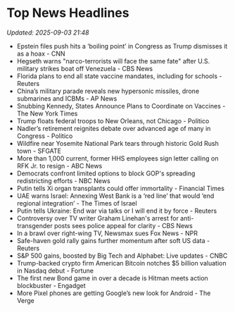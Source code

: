 # Top News Headlines

_Updated: 2025-09-03 21:48_

- Epstein files push hits a ‘boiling point’ in Congress as Trump dismisses it as a hoax - CNN
- Hegseth warns "narco-terrorists will face the same fate" after U.S. military strikes boat off Venezuela - CBS News
- Florida plans to end all state vaccine mandates, including for schools - Reuters
- China’s military parade reveals new hypersonic missiles, drone submarines and ICBMs - AP News
- Snubbing Kennedy, States Announce Plans to Coordinate on Vaccines - The New York Times
- Trump floats federal troops to New Orleans, not Chicago - Politico
- Nadler’s retirement reignites debate over advanced age of many in Congress - Politico
- Wildfire near Yosemite National Park tears through historic Gold Rush town - SFGATE
- More than 1,000 current, former HHS employees sign letter calling on RFK Jr. to resign - ABC News
- Democrats confront limited options to block GOP's spreading redistricting efforts - NBC News
- Putin tells Xi organ transplants could offer immortality - Financial Times
- UAE warns Israel: Annexing West Bank is a ‘red line’ that would ‘end regional integration’ - The Times of Israel
- Putin tells Ukraine: End war via talks or I will end it by force - Reuters
- Controversy over TV writer Graham Linehan's arrest for anti-transgender posts sees police appeal for clarity - CBS News
- In a brawl over right-wing TV, Newsmax sues Fox News - NPR
- Safe-haven gold rally gains further momentum after soft US data - Reuters
- S&P 500 gains, boosted by Big Tech and Alphabet: Live updates - CNBC
- Trump-backed crypto firm American Bitcoin notches $5 billion valuation in Nasdaq debut - Fortune
- The first new Bond game in over a decade is Hitman meets action blockbuster - Engadget
- More Pixel phones are getting Google’s new look for Android - The Verge